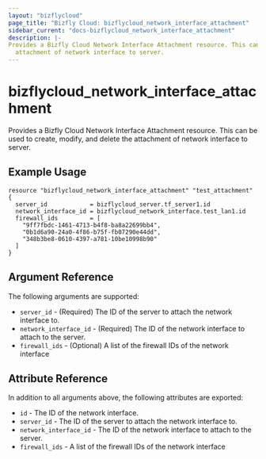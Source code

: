 ```yaml
---
layout: "bizflycloud"
page_title: "Bizfly Cloud: bizflycloud_network_interface_attachment"
sidebar_current: "docs-bizflycloud_network_interface_attachment"
description: |-
Provides a Bizfly Cloud Network Interface Attachment resource. This can be used to create, modify, and delete the 
  attachment of network interface to server.
---
```


# bizflycloud\_network\_interface\_attachment

Provides a Bizfly Cloud Network Interface Attachment resource. This can be used to create, modify, and delete the 
  attachment of network interface to server.

## Example Usage

```hcl
resource "bizflycloud_network_interface_attachment" "test_attachment" {
  server_id            = bizflycloud_server.tf_server1.id
  network_interface_id = bizflycloud_network_interface.test_lan1.id
  firewall_ids         = [
    "9ff7fbdc-1461-4713-b4f8-ba8a22699bb4",
    "0b1d6a90-24a0-4f86-b75f-fb07290e44dd",
    "348b3be8-0610-4397-a781-10be10998b90"
  ]
}
```

## Argument Reference

The following arguments are supported:

* `server_id` - (Required) The ID of the server to attach the network interface to.
* `network_interface_id` - (Required) The ID of the network interface to attach to the server.
* `firewall_ids` - (Optional) A list of the firewall IDs of the network interface


## Attribute Reference

In addition to all arguments above, the following attributes are exported:
* `id` - The ID of the network interface.
* `server_id` - The ID of the server to attach the network interface to.
* `network_interface_id` - The ID of the network interface to attach to the server.
* `firewall_ids` - A list of the firewall IDs of the network interface
